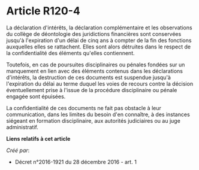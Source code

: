 # Article R120-4

La  déclaration d'intérêts, la déclaration complémentaire et les  observations du collège de déontologie des juridictions
financières sont  conservées jusqu'à l'expiration d'un délai de cinq ans à compter de la  fin des fonctions auxquelles elles
se rattachent. Elles sont alors  détruites dans le respect de la confidentialité des éléments qu'elles  contiennent. 

Toutefois, en cas de poursuites  disciplinaires ou pénales fondées sur un manquement en lien avec des  éléments contenus dans
les déclarations d'intérêts, la destruction de  ces documents est suspendue jusqu'à l'expiration du délai au terme  duquel
les voies de recours contre la décision éventuellement prise à  l'issue de la procédure disciplinaire ou pénale engagée sont
épuisées. 

La confidentialité de ces documents ne fait pas obstacle à leur  communication, dans les limites du besoin d'en connaître, à
des  instances siégeant en formation disciplinaire, aux autorités judiciaires  ou au juge administratif.

**Liens relatifs à cet article**

_Créé par_:

  - Décret n°2016-1921 du 28 décembre 2016 - art. 1
